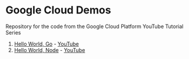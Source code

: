 # Google Cloud Demos
Repository for the code from the Google Cloud Platform YouTube Tutorial Series

1. [Hello World, Go](https://github.com/ChrisParsonsDev/googleclouddemos/helloworldgo) - [YouTube]()
1. [Hello World, Node](https://github.com/ChrisParsonsDev/googleclouddemos/helloworldgo) - [YouTube]()
